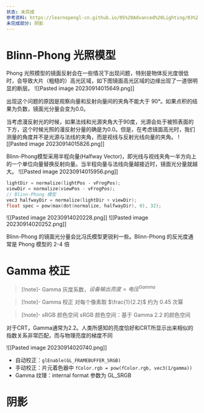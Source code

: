 ```yaml
---
状态: 未完成
参考资料: https://learnopengl-cn.github.io/05%20Advanced%20Lighting/03%20Shadows/01%20Shadow%20Mapping/
未完成部分: 阴影
---
```

# Blinn-Phong 光照模型

Phong 光照模型的镜面反射会在一些情况下出现问题，特别是物体反光度很低时，会导致大片（粗糙的）高光区域，如下图镜面高光区域的边缘出现了一道很明显的断层。
![[Pasted image 20230914015649.png]]

出现这个问题的原因是观察向量和反射向量间的夹角不能大于 90°。如果点积的结果为负数，镜面光分量会变为0.0。

当考虑漫反射光的时候，如果法线和光源夹角大于90度，光源会处于被照表面的下方，这个时候光照的漫反射分量的确是为0.0。但是，在考虑镜面高光时，我们测量的角度并不是光源与法线的夹角，而是视线与反射光线向量的夹角。
![[Pasted image 20230914015826.png]]

Blinn-Phong模型采用半程向量(Halfway Vector)，即光线与视线夹角一半方向上的一个单位向量替换反射向量。当半程向量与法线向量越接近时，镜面光分量就越大。
![[Pasted image 20230914015956.png]]

```c++
lightDir = normalize(lightPos - vFrogPos);
viewDir = normalize(viewPos - vFrogPos);
// Blinn-Phong 模型
vec3 halfwayDir = normalize(lightDir + viewDir);
float spec = pow(max(dot(normalize, halfwayDir), 0), 32);
```

![[Pasted image 20230914020228.png]]
![[Pasted image 20230914020252.png]]

Blinn-Phong 的镜面光分量会比冯氏模型更锐利一些。Blinn-Phong 的反光度通常是 Phong 模型的 2-4 倍
# Gamma 校正

> [!note]- Gamma
> 灰度系数，$设备输出亮度=电压^{Gamma}$

> [!note]- Gamma 校正
> 对每个像素取 $\frac{1}{2.2}$ 约为 0.45 次幂

> [!note]- sRGB 颜色空间
> sRGB 颜色空间：基于 Gamma 2.2 的颜色空间

对于CRT，Gamma通常为2.2。人类所感知的亮度恰好和CRT所显示出来相似的指数关系非常匹配，而与物理亮度的梯度不同

![[Pasted image 20230914020740.png]]

- 自动校正：`glEnable(GL_FRAMEBUFFER_SRGB)`
- 手动校正：片元着色器中 `fColor.rgb = pow(fColor.rgb, vec3(1/gamma))`
- Gamma 纹理：internal format 参数为 GL_SRGB
# 阴影
